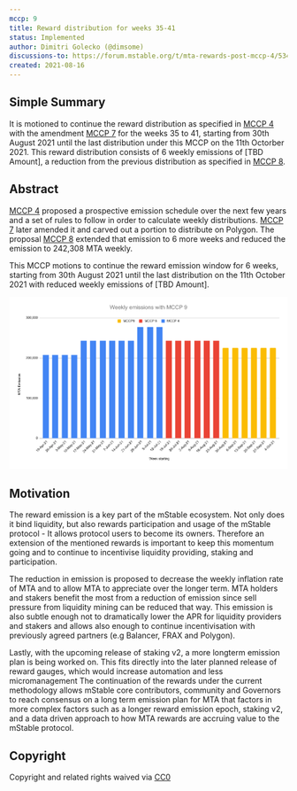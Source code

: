 ```yaml
---
mccp: 9
title: Reward distribution for weeks 35-41
status: Implemented
author: Dimitri Golecko (@dimsome)
discussions-to: https://forum.mstable.org/t/mta-rewards-post-mccp-4/534/14
created: 2021-08-16
---
```


## Simple Summary

It is motioned to continue the reward distribution as specified in [MCCP 4](./mccp-4) with the amendment [MCCP 7](./mccp-7) for the weeks 35 to 41, starting from 30th August 2021 until the last distribution under this MCCP on the 11th Octorber 2021. This reward distribution consists of 6 weekly emissions of [TBD Amount], a reduction from the previous distribution as specified in [MCCP 8](./mccp-8).

## Abstract

[MCCP 4](./mccp-4) proposed a prospective emission schedule over the next few years and a set of rules to follow in order to calculate weekly distributions. [MCCP 7](./mccp-7) later amended it and carved out a portion to distribute on Polygon. The proposal [MCCP 8](./mccp-8) extended that emission to 6 more weeks and reduced the emission to 242,308 MTA weekly.

This MCCP motions to continue the reward emission window for 6 weeks, starting from 30th August 2021 until the last distribution on the 11th October 2021 with reduced weekly emissions of [TBD Amount].

![weekly-emissions](/assets/MCCP-9/weekly-emissions.png)

## Motivation

The reward emission is a key part of the mStable ecosystem. Not only does it bind liquidity, but also rewards participation and usage of the mStable protocol - It allows protocol users to become its owners. Therefore an extension of the mentioned rewards is important to keep this momentum going and to continue to incentivise liquidity providing, staking and participation.

The reduction in emission is proposed to decrease the weekly inflation rate of MTA and to allow MTA to appreciate over the longer term. MTA holders and stakers benefit the most from a reduction of emission since sell pressure from liquidity mining can be reduced that way. This emission is also subtle enough not to dramatically lower the APR for liquidity providers and stakers and allows also enough to continue incentivisation with previously agreed partners (e.g Balancer, FRAX and Polygon).

Lastly, with the upcoming release of staking v2, a more longterm emission plan is being worked on. This fits directly into the later planned release of reward gauges, which would increase automation and less micromanagement The continuation of the rewards under the current methodology allows mStable core contributors, community and Governors to reach consensus on a long term emission plan for MTA that factors in more complex factors such as a longer reward emission epoch, staking v2, and a data driven approach to how MTA rewards are accruing value to the mStable protocol.

## Copyright

Copyright and related rights waived via [CC0](https://creativecommons.org/publicdomain/zero/1.0/)
